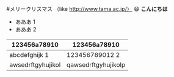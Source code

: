 #メリークリスマス
（like http://www.tama.ac.jp/）
:smile:
**こんにちは**
* あああ 1
* あああ 2

123456a78910 | 123456a78910
------------ | -------------
abcdefghijk 1 | 123456789012 2
awsedrftgyhujikol| qawsedrftgyhujikolp


